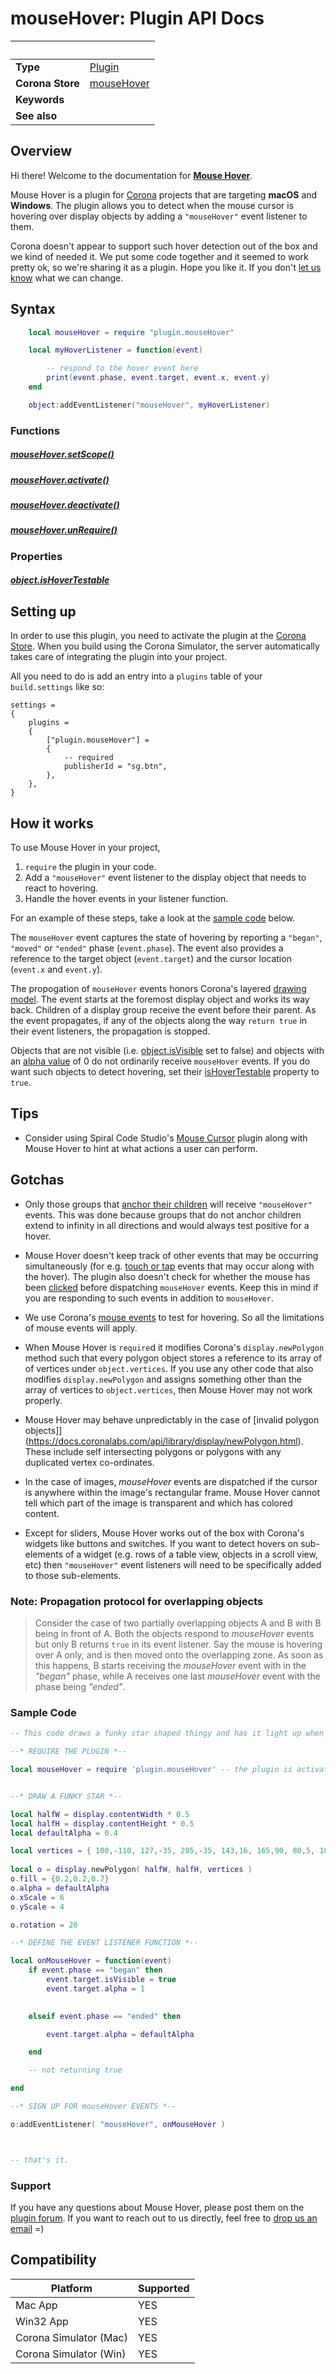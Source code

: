 # mouseHover: Plugin API Docs

|                      | &nbsp; 
| -------------------- | ---------------------------------------------------------------
| __Type__             | [Plugin](https://docs.coronalabs.com/plugin/)
| __Corona Store__     | [mouseHover](http://store.coronalabs.com/plugin/mouseHover)
| __Keywords__         | 
| __See also__         | 

## Overview

Hi there! Welcome to the documentation for [__Mouse Hover__](http://store.coronalabs.com/plugin/mouseHover). 

Mouse Hover is a plugin for [Corona](https://coronalabs.com/products/corona-sdk/) projects that are targeting __macOS__ and __Windows__. The plugin allows you to detect when the mouse cursor is hovering over display objects by adding a `"mouseHover"` event listener to them. 

Corona doesn't appear to support such hover detection out of the box and we kind of needed it. We put some code together and it seemed to work pretty ok, so we're sharing it as a plugin. Hope you like it. If you don't [let us know](https://github.com/BTNSG/plugin-mouseHover#support) what we can change.

## Syntax
``````lua
	local mouseHover = require "plugin.mouseHover"

	local myHoverListener = function(event)

		-- respond to the hover event here
		print(event.phase, event.target, event.x, event.y)
	end

	object:addEventListener("mouseHover", myHoverListener)
``````

### Functions

##### [mouseHover.setScope()](setScope.markdown)

##### [mouseHover.activate()](activate.markdown)

##### [mouseHover.deactivate()](deactivate.markdown)

##### [mouseHover.unRequire()](unRequire.markdown)


### Properties

##### [object.isHoverTestable](isHoverTestable.markdown)

## Setting up

In order to use this plugin, you need to activate the plugin at the [Corona Store](http://store.coronalabs.com/plugin/mouseHover). When you build using the Corona Simulator, the server automatically takes care of integrating the plugin into your project. 

All you need to do is add an entry into a `plugins` table of your `build.settings` like so:

``````
settings =
{
	plugins =
	{
		["plugin.mouseHover"] =
		{
			-- required
			publisherId = "sg.btn",
		},
	},		
}
``````

## How it works

To use Mouse Hover in your project, 

1. `require` the plugin in your code.
2. Add a `"mouseHover"` event listener to the display object that needs to react to hovering.
3. Handle the hover events in your listener function. 

For an example of these steps, take a look at the [sample code](https://github.com/BTNSG/plugin-mouseHover#sample-code) below. 

The `mouseHover` event captures the state of hovering by reporting a `"began"`, `"moved"` or `"ended"` phase (`event.phase`). The event also provides a reference to the target object (`event.target`) and the cursor location (`event.x` and `event.y`). 

The propogation of `mouseHover` events honors Corona's layered [drawing model](https://docs.coronalabs.com/guide/graphics/group.html#drawmodel). The event starts at the foremost display object and works its way back. Children of a display group receive the event before their parent. As the event propagates, if any of the objects along the way `return true` in their event listeners, the propagation is stopped.


Objects that are not visible (i.e. [object.isVisible](https://docs.coronalabs.com/api/type/DisplayObject/isVisible.html) set to false) and objects with an [alpha value](https://docs.coronalabs.com/api/type/DisplayObject/alpha.html) of 0 do not ordinarily receive `mouseHover` events. If you do want such objects to detect hovering, set their [isHoverTestable](isHoverTestable.markdown) property to `true`.



## Tips

* Consider using Spiral Code Studio's [Mouse Cursor](https://marketplace.coronalabs.com/plugin/mouse-cursor) plugin along with Mouse Hover to hint at what actions a user can perform. 



## Gotchas

* Only those groups that [anchor their children](https://docs.coronalabs.com/api/type/GroupObject/anchorChildren.html) will receive `"mouseHover"` events. This was done because groups that do not anchor children extend to infinity in all directions and would always test positive for a hover.

* Mouse Hover doesn't keep track of other events that may be occurring simultaneously (for e.g. [touch or tap](https://docs.coronalabs.com/guide/events/touchMultitouch/index.html) events that may occur along with the hover). The plugin also doesn't check for whether the mouse has been [clicked](https://docs.coronalabs.com/api/event/mouse/isPrimaryButtonDown.html) before dispatching `mouseHover` events. Keep this in mind if you are responding to such events in addition to `mouseHover`.

* We use Corona's [mouse events](https://docs.coronalabs.com/api/event/mouse/index.html) to test for hovering. So all the limitations of mouse events will apply.

* When Mouse Hover is `require`d it modifies Corona's `display.newPolygon` method such that every polygon object stores a reference to its array of of vertices under `object.vertices`. If you use any other code that also modifies `display.newPolygon` and assigns something other than the array of vertices to `object.vertices`, then Mouse Hover may not work properly.

* Mouse Hover may behave unpredictably in the case of [invalid polygon objects]](https://docs.coronalabs.com/api/library/display/newPolygon.html). These include self intersecting polygons or polygons with any duplicated vertex co-ordinates.

* In the case of images, _mouseHover_ events are dispatched if the cursor is anywhere within the image's rectangular frame. Mouse Hover cannot tell which part of the image is transparent and which has colored content.

* Except for sliders, Mouse Hover works out of the box with Corona's widgets like buttons and switches. If you want to detect hovers on sub-elements of a widget (e.g. rows of a table view, objects in a scroll view, etc) then `"mouseHover"` event listeners will need to be specifically added to those sub-elements.


### Note: Propagation protocol for overlapping objects

>Consider the case of two partially overlapping objects A and B with B being in front of A. Both the objects respond to _mouseHover_ events but only B returns `true` in its event listener. Say the mouse is hovering over A only, and is then moved onto the overlapping zone. As soon as this happens, B starts receiving the _mouseHover_ event with in the _"began"_ phase, while A receives one last _mouseHover_ event with the phase being _"ended"_. 




### Sample Code

``````lua
-- This code draws a funky star shaped thingy and has it light up when the mouse hovers over it

--* REQUIRE THE PLUGIN *--

local mouseHover = require 'plugin.mouseHover' -- the plugin is activated by default. 


--* DRAW A FUNKY STAR *--

local halfW = display.contentWidth * 0.5
local halfH = display.contentHeight * 0.5
local defaultAlpha = 0.4

local vertices = { 100,-110, 127,-35, 205,-35, 143,16, 165,90, 80,5, 100-65,90, 100-43,15, 100-105,-35, 100-27,-35}
 
local o = display.newPolygon( halfW, halfH, vertices )
o.fill = {0.2,0.2,0.7}
o.alpha = defaultAlpha
o.xScale = 6
o.yScale = 4

o.rotation = 20

--* DEFINE THE EVENT LISTENER FUNCTION *--

local onMouseHover = function(event)
	if event.phase == "began" then
		event.target.isVisible = true
		event.target.alpha = 1
		

	elseif event.phase == "ended" then

		event.target.alpha = defaultAlpha

	end

	-- not returning true

end

--* SIGN UP FOR mouseHover EVENTS *--

o:addEventListener( "mouseHover", onMouseHover )



-- that's it. 

``````

### Support

If you have any questions about Mouse Hover, please post them on the [plugin forum](https://forums.coronalabs.com/topic/70058-mouse-hover/). If you want to reach out to us directly, feel free to [drop us an email](mailto://info@btn.sg) =)


## Compatibility

| Platform                     | Supported
| ---------------------------- | ---------------------------- 
| Mac App                      | YES
| Win32 App                    | YES
| Corona Simulator (Mac)       | YES
| Corona Simulator (Win)       | YES

